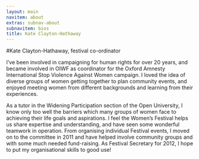 ```yaml
---
layout: main
navitem: about
extras: subnav-about
subnavitem: bios
title: Kate Clayton-Hathaway
---
```


#Kate Clayton-Hathaway, festival co-ordinator

I’ve been involved in campaigning for human rights for over 20 years, and became involved in OIWF as coordinator for the Oxford Amnesty International Stop Violence Against Women campaign.  I loved the idea of diverse groups of women getting together to plan community events, and enjoyed meeting women from different backgrounds and learning from their experiences.

As a tutor in the Widening Participation section of the Open University, I know only too well the barriers which many groups of women face to achieving their life goals and aspirations.  I feel the Women’s Festival helps us share expertise and understanding, and have seen some wonderful teamwork in operation.  From organising individual Festival events, I moved on to the committee in 2011 and have helped involve community groups and with some much needed fund-raising.   As Festival Secretary for 2012, I hope to put my organisational skills to good use!
 

